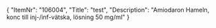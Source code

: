 {
  "ItemNr": "106004",
  "Title": "test",
  "Description": "Amiodaron Hameln, konc till inj-/inf-vätska, lösning 50 mg/ml"
}